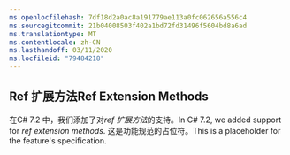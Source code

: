 ```yaml
---
ms.openlocfilehash: 7df18d2a0ac8a191779ae113a0fc062656a556c4
ms.sourcegitcommit: 21b04008503f402a1bd72fd31496f5604bd8a6ad
ms.translationtype: MT
ms.contentlocale: zh-CN
ms.lasthandoff: 03/11/2020
ms.locfileid: "79484218"
---
```

## <a name="ref-extension-methods"></a><span data-ttu-id="2aa19-101">Ref 扩展方法</span><span class="sxs-lookup"><span data-stu-id="2aa19-101">Ref Extension Methods</span></span>

<span data-ttu-id="2aa19-102">在C# 7.2 中，我们添加了对*ref 扩展方法*的支持。</span><span class="sxs-lookup"><span data-stu-id="2aa19-102">In C# 7.2, we added support for *ref extension methods*.</span></span>  <span data-ttu-id="2aa19-103">这是功能规范的占位符。</span><span class="sxs-lookup"><span data-stu-id="2aa19-103">This is a placeholder for the feature's specification.</span></span>
